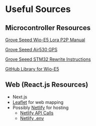 # Useful Sources

## Microcontroller Resources

[Grove Seeed Wio-E5 Lora P2P Manual](https://wiki.seeedstudio.com/Grove_LoRa_E5_New_Version/#grove---wio-e5-p2p-example.)

[Grove Seeed Air530 GPS](https://wiki.seeedstudio.com/Grove-GPS-Air530)

[Grove Seeed STM32 Rewrite Instructions](https://wiki.seeedstudio.com/LoRa_E5_mini)

[GitHub Library for Wio-E5](https://github.com/disk91/Disk91_LoRaE5)

## Web (React.js Resources)

* Next.js
* [Leaflet](https://leafletjs.com) for web mapping
* Possibly [Netlify](netlify.com) for hosting
  * [Netlify API Calls](https://docs.netlify.com/edge-functions/api/)
  * [Netlify .env](https://cli.netlify.com/commands/env/#envimport)
